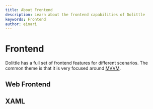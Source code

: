 ```yaml
---
title: About Frontend
description: Learn about the frontend capabilities of Dolittle
keywords: Frontend
author: einari
---
```

# Frontend

Dolittle has a full set of frontend features for different scenarios.
The common theme is that it is very focused around [MVVM](https://en.wikipedia.org/wiki/Model–view–viewmodel).

## Web Frontend

## XAML

